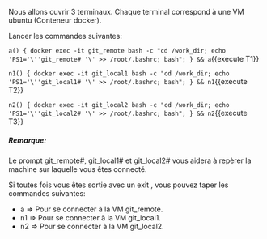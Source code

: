 
Nous allons ouvrir 3 terminaux. Chaque terminal correspond à une VM ubuntu (Conteneur docker).

Lancer les commandes suivantes:

`a() { docker exec -it git_remote bash -c "cd /work_dir; echo 'PS1='\''git_remote# '\' >> /root/.bashrc; bash"; } && a`{{execute T1}}

`n1() { docker exec -it git_local1 bash -c "cd /work_dir; echo 'PS1='\''git_local1# '\' >> /root/.bashrc; bash"; } && n1`{{execute T2}}

`n2() { docker exec -it git_local2 bash -c "cd /work_dir; echo 'PS1='\''git_local2# '\' >> /root/.bashrc; bash"; } && n2`{{execute T3}}

##### _Remarque_:
Le prompt git_remote#, git_local1# et git_local2# vous aidera à repèrer la machine sur laquelle vous êtes connecté.

Si toutes fois vous êtes sortie avec un exit , vous pouvez taper les commandes suivantes:

- a  => Pour se connecter à la VM git_remote.
- n1 => Pour se connecter à la VM git_local1.
- n2 => Pour se connecter à la VM git_local2.
